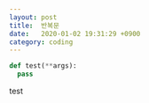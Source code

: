 ```yaml
---
layout: post
title:  반복문
date:   2020-01-02 19:31:29 +0900
category: coding
---
```

~~~python
def test(**args):
  pass
~~~

test

